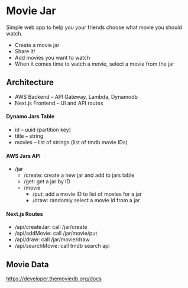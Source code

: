# Movie Jar

Simple web app to help you your friends choose what movie you should watch.

- Create a movie jar
- Share it!
- Add movies you want to watch
- When it comes time to watch a movie, select a movie from the jar

##  Architecture 
- AWS Backend – API Gateway, Lambda, Dynamodb
- Next.js Frontend – UI and API routes

#### Dynamo Jars Table

- id – uuid (partition key)
- title – string
- movies – list of strings (list of tmdb movie IDs)

#### AWS Jars API

- /jar
  - /create: create a new jar and add to jars table
  - /get: get a jar by ID
  - /movie
    - /put: add a movie ID to list of movies for a jar
    - /draw: randomly select a movie id from a jar

#### Next.js Routes

- /api/createJar: call /jar/create
- /api/addMovie: call /jar/movie/put
- /api/draw: call /jar/movie/draw
- /api/searchMovie: call tmdb search api

## Movie Data

https://developer.themoviedb.org/docs

  


